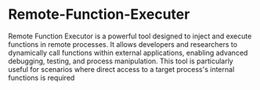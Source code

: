 # Remote-Function-Executer


Remote Function Executor is a powerful tool designed to inject and execute functions in remote processes. It allows developers and researchers to dynamically call functions within external applications, enabling advanced debugging, testing, and process manipulation. This tool is particularly useful for scenarios where direct access to a target process's internal functions is required
